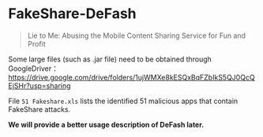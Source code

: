 # FakeShare-DeFash
> Lie to Me: Abusing the Mobile Content Sharing Service for Fun and Profit

Some large files (such as .jar file) need to be obtained through GoogleDriver：
https://drive.google.com/drive/folders/1ujWMXe8kESQxBqFZbIkS5QJ0QcQEjSHr?usp=sharing


File `51 Fakeshare.xls` lists the identified 51 malicious apps that contain FakeShare attacks.

**We will provide a better usage description of DeFash later.**
